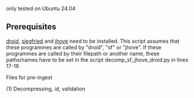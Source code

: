 only tested on Ubuntu 24.04

## Prerequisites

[droid]([url](https://www.nationalarchives.gov.uk/information-management/manage-information/preserving-digital-records/droid/)), [siegfried]([url](https://github.com/richardlehane/siegfried)) and [jhove]([url](https://jhove.openpreservation.org/getting-started/)) need to be installed.
This script assumes that these programmes are called by "droid", "sf" or "jhove". If these programmes are called by their filepath or another name, these paths/names have to be set in the script decomp_sf_jhove_droid.py in lines 17-19

Files for pre-ingest

(1) Decompressing, id, validation
